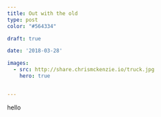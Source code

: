 ```yaml
---
title: Out with the old
type: post
color: "#564334"

draft: true

date: '2018-03-28'

images:
  - src: http://share.chrismckenzie.io/truck.jpg
    hero: true


---
```


hello
